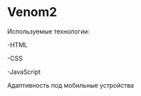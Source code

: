 # Venom2

Используемые технологии:

-HTML

-CSS

-JavaScript



Адаптивность под мобильные устройства
